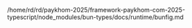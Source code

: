 /home/rd/rd/paykhom-2025/framework-paykhom-com-2025-typescript/node_modules/bun-types/docs/runtime/bunfig.md